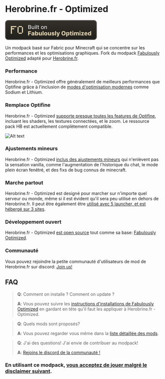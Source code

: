 # Herobrine.fr - Optimized

[![Built on Fabulously Optimized](https://raw.githubusercontent.com/intergrav/devins-badges/v2/assets/cozy/built-with/fabulously-optimized_64h.png)](https://github.com/Fabulously-Optimized/fabulously-optimized)

Un modpack basé sur Fabric pour Minecraft qui se concentre sur les performances et les optimisations graphiques. Fork du modpack [Fabulously Optimized][3] adapté pour [Herobrine.fr][17].

### Performance

Herobrine.fr - Optimized offre généralement de meilleurs performances que Optifine grâce à l'inclusion de [modes d'optimisation modernes][1] comme Sodium et Lithium.

### Remplace Optifine

Herobrine.fr - Optimized [supporte presque toutes les features de Optifine][2], incluant les shaders, les textures connectées, et le zoom. Le ressource pack HB est actuellement complètement compatible.

![Alt text](https://github.com/HB-Modding-Crew/Herobrine.fr-Optimized/images/demo_textures.png?raw=true "Toutes les textures fonctionnent!")

### Ajustements mineurs

Herobrine.fr - Optimized [inclus des ajustements mineurs][4] qui n'enlèvent pas la sensation vanilla, comme l'augmentation de l'historique du chat, le mode plein écran fenêtré, et des fixs de bug connus de minecraft.

### Marche partout

Herobrine.fr - Optimized est designé pour marcher sur n'importe quel serveur ou monde, même si il est évident qu'il sera peu utilisé en dehors de Herobrine.fr. Il peut être également être [utilisé avec 5 launcher, et est hébergé sur 3 sites][6].

### Développement ouvert

Herobrine.fr - Optimized [est open source][8] tout comme sa base: [Fabulously Optimized][3].

### Communauté

Vous pouvez rejoindre la petite communauté d'utilisateurs de mod de Herobrine.fr sur discord: [Join us!][10]

## FAQ

> **Q**: Comment on installe ? Comment on update ?
> 
> **A**: Vous pouvez suivre les [instructions d'installations de Fabulously Optimized][11] en gardant en tête qu'il faut les appliquer à Herobrine.fr - Optimized.


> **Q**: Quels mods sont proposés? 
> 
> **A**: Vous pouvez regarder vous même dans la [liste détaillée des mods][12].


> **Q**: J'ai des questions! J'ai envie de contribuer au modpack!
> 
> **A**: [Rejoins le discord de la communauté !][10]

### En utilisant ce modpack, [vous acceptez de jouer malgré le disclaimer suivant][15].

[1]: https://github.com/HB-Modding-Crew/Herobrine.fr-Optimized/blob/main/INCLUDED-MODS.md#smooth
[2]: https://fabulously-optimized.gitbook.io/modpack/readme/give-up-optifine
[3]: https://www.curseforge.com/minecraft/modpacks/fabulously-optimized
[4]: https://github.com/HB-Modding-Crew/Herobrine.fr-Optimized/blob/main/INCLUDED-MODS.md#functional
[5]: https://github.com/HB-Modding-Crew/Herobrine.fr-Optimized/blob/main/CHANGELOG.md
[6]: https://github.com/HB-Modding-Crew/Herobrine.fr-Optimized#downloads
[7]: https://fabulously-optimized.gitbook.io/modpack/readme/language-support
[8]: https://github.com/HB-Modding-Crew/Herobrine.fr-Optimized
[9]: https://github.com/HB-Modding-Crew/Herobrine.fr-Optimized/issues/257
[10]: https://discord.gg/CKBdqQrFf8
[11]: https://fabulously-optimized.gitbook.io/modpack/
[12]: https://github.com/HB-Modding-Crew/Herobrine.fr-Optimized/blob/main/INCLUDED-MODS.md
[13]: https://fabulously-optimized.gitbook.io/modpack/readme/server-setup
[14]: https://www.bisecthosting.com/clients/aff.php?aff=2604
[15]: https://github.com/HB-Modding-Crew/Herobrine.fr-Optimized#disclaimers
[16]: https://github.com/HB-Modding-Crew/Herobrine.fr-Optimized/blob/main/CONTRIBUTING.md
[17]: https://www.herobrine.fr/index.php